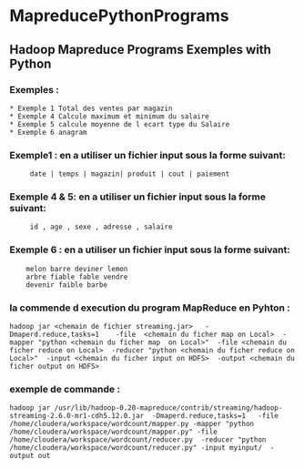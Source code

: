 # MapreducePythonPrograms
## Hadoop Mapreduce Programs Exemples with Python

### Exemples : 

	* Exemple 1 Total des ventes par magazin 
	* Exemple 4 Calcule maximum et minimum du salaire  
  	* Exemple 5 calcule moyenne de l ecart type du Salaire
	* Exemple 6 anagram 

### Exemple1 : en a utiliser un fichier input sous la forme suivant:

		 date | temps | magazin| produit | cout | paiement

### Exemple 4 & 5: en a utiliser un fichier input sous la forme suivant:   

		 id , age , sexe , adresse , salaire

### Exemple 6 : en a utiliser un fichier input sous la forme suivant:

		melon barre deviner lemon
		arbre fiable fable vendre
		devenir faible barbe 

### la commende d execution du program MapReduce en Pyhton :

`hadoop jar <chemain de fichier streaming.jar>  
    -Dmaperd.reduce,tasks=1   
    -file  <chemain du ficher map on Local> 
    -mapper "python <chemain du ficher map  on Local>" 
    -file <chemain du ficher reduce on Local> 
    -reducer "python <chemain du ficher reduce on Local>" 
    -input <chemain du ficher input on HDFS> 
    -output <chemain du ficher output on HDFS>`
	
### exemple de commande : 
	
	
`hadoop jar /usr/lib/hadoop-0.20-mapreduce/contrib/streaming/hadoop-streaming-2.6.0-mr1-cdh5.12.0.jar 
    -Dmaperd.reduce,tasks=1   -file /home/cloudera/workspace/wordcount/mapper.py
     -mapper "python /home/cloudera/workspace/wordcount/mapper.py"
     -file /home/cloudera/workspace/wordcount/reducer.py 
     -reducer "python /home/cloudera/workspace/wordcount/reducer.py"
     -input myinput/  -output out`


